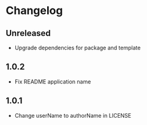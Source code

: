 # Changelog

## Unreleased
- Upgrade dependencies for package and template

## 1.0.2
- Fix README application name

## 1.0.1
- Change userName to authorName in LICENSE
